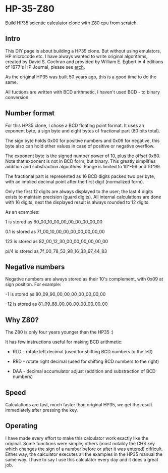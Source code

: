 # HP-35-Z80
Build HP35 scientic calculator clone with Z80 cpu from scratch.

## Intro

This DIY page is about building a HP35 clone. But without using emulators, HP microcode etc. I have always wanted to write original algorithms, created by David S. Cochran and provided by William E. Egbert in 4 editions of 1977's HP Journal, please see <a href="https://github.com/olekgr/HP-35_Z80/tree/main/arch">arch</a>.

As the original HP35 was built 50 years ago, this is a good time to do the same.

All fuctions are written with BCD arithmetic, I haven't used BCD - to binary conversion.

## Number format

For this HP35 clone, I chose a BCD floating point format. It uses an exponent byte, a sign byte and eight bytes of fractional part  (80 bits total). 

The sign byte holds 0x00 for positive numbers and 0x09 for negative, this byte also can hold other values in case of positive or negative overflow.

The exponent byte is the signed number power of 10, plus the offset 0x80. Note that exponent is not in BCD form, but binary. This greatly simplifies addition and substraction algorithms. Range is limited to 10^-99 and 10^99.

The fractional part is represented as 16 BCD digits packed two per byte, with an implied decimal point after the first digit (normalized form).

Only the first 12 digits are always displayed to the user; the last 4 digits exists to maintain precision (guard digits). All internal calculations are done with 16 digits, next the displayed result is always rounded to 12 digits.

As an examples:

1 is stored as 80_00_10_00_00_00_00_00_00_00

0.1 is stored as 7f_00_10_00_00_00_00_00_00_00

123 is stored as 82_00_12_30_00_00_00_00_00_00

pi/4 is stored  as 7f_00_78_53_98_16_33_97_44_83

## Negative numbers

Negative numbers are always stored as their 10's complement, with 0x09 at sign position. For example:

-1 is stored as 80_09_90_00_00_00_00_00_00_00

-12 is stored as 81_09_88_00_00_00_00_00_00_00

## Why Z80?

The Z80 is only four years younger than the HP35 :)

It has few instructions useful for making BCD arithmetic:

* RLD - rotate left decimal (used for shifting BCD numbers to the left)

* RRD - rotate right decimal (used for shifting BCD numbers to the right)

* DAA - decimal accumulator adjust (addition and substraction of BCD numbers)

## Speed

Calculations are fast, much faster than original HP35, we get the result immediately after pressing the key.

## Operating

I have made every effort to make this calculator work exactly like the original. Some functions were simple, others (most notably the CHS key which changes the sign of a number before or after it was entered) difficult. Either way, the calculator executes all the examples in the HP35 manual the same way. I have to say I use this calculator every day and it does a great job.